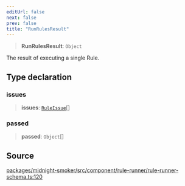 ```yaml
---
editUrl: false
next: false
prev: false
title: "RunRulesResult"
---
```


> **RunRulesResult**: `Object`

The result of executing a single Rule.

## Type declaration

### issues

> **issues**: [`RuleIssue`](/api/midnight-smoker/midnight-smoker/rule/classes/ruleissue/)[]

### passed

> **passed**: `Object`[]

## Source

[packages/midnight-smoker/src/component/rule-runner/rule-runner-schema.ts:120](https://github.com/boneskull/midnight-smoker/blob/417858b/packages/midnight-smoker/src/component/rule-runner/rule-runner-schema.ts#L120)
